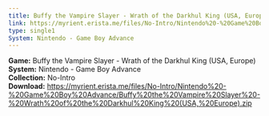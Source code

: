 ```yaml
---
title: Buffy the Vampire Slayer - Wrath of the Darkhul King (USA, Europe)
link: https://myrient.erista.me/files/No-Intro/Nintendo%20-%20Game%20Boy%20Advance/Buffy%20the%20Vampire%20Slayer%20-%20Wrath%20of%20the%20Darkhul%20King%20(USA,%20Europe).zip
type: single1
System: Nintendo - Game Boy Advance
---
```

<b>Game:</b> Buffy the Vampire Slayer - Wrath of the Darkhul King (USA, Europe)<br>
<b>System:</b> Nintendo - Game Boy Advance<br>
<b>Collection:</b> No-Intro<br>
<b>Download:</b> https://myrient.erista.me/files/No-Intro/Nintendo%20-%20Game%20Boy%20Advance/Buffy%20the%20Vampire%20Slayer%20-%20Wrath%20of%20the%20Darkhul%20King%20(USA,%20Europe).zip